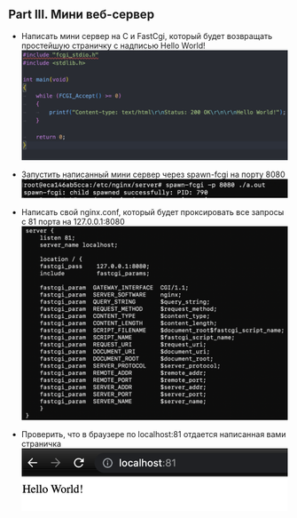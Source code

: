 ## Part III. Мини веб-сервер

- Написать мини сервер на C и FastCgi, который будет возвращать простейшую страничку с надписью Hello World!
![Doc.U.Ment](screen/0.png)

- Запустить написанный мини сервер через spawn-fcgi на порту 8080
![Doc.U.Ment](screen/1.png)

- Написать свой nginx.conf, который будет проксировать все запросы с 81 порта на 127.0.0.1:8080
![Doc.U.Ment](screen/2.png)

- Проверить, что в браузере по localhost:81 отдается написанная вами страничка
![Doc.U.Ment](screen/3.png)

